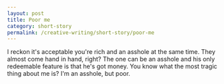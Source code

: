 ```yaml
---
layout: post
title: Poor me
category: short-story
permalink: /creative-writing/short-story/poor-me
---
```


I reckon it's acceptable you're rich and an asshole at the same time. They almost come hand in hand, right? The one can be an asshole and his only redeemable feature is that he's got money. You know what the most tragic thing about me is? I'm an asshole, but poor.
